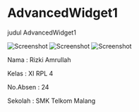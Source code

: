 # AdvancedWidget1

judul AdvancedWidget1

![Screenshot](https://cloud.githubusercontent.com/assets/22188487/19227059/73dedadc-8ede-11e6-9b14-193b26c22893.JPG)
![Screenshot](https://cloud.githubusercontent.com/assets/22188487/19227060/742ccf62-8ede-11e6-883e-62c32e1e636d.JPG)
![Screenshot](https://cloud.githubusercontent.com/assets/22188487/19227061/743a0718-8ede-11e6-86b9-f73bfc0a14ae.JPG)

Nama : Rizki Amrullah

Kelas : XI RPL 4

No.Absen : 24

Sekolah : SMK Telkom Malang
